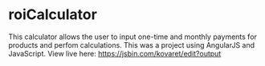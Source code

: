 # roiCalculator

This calculator allows the user to input one-time and monthly payments for products and perfom calculations. This was a project using AngularJS and JavaScript.
View live here:
https://jsbin.com/kovaret/edit?output
